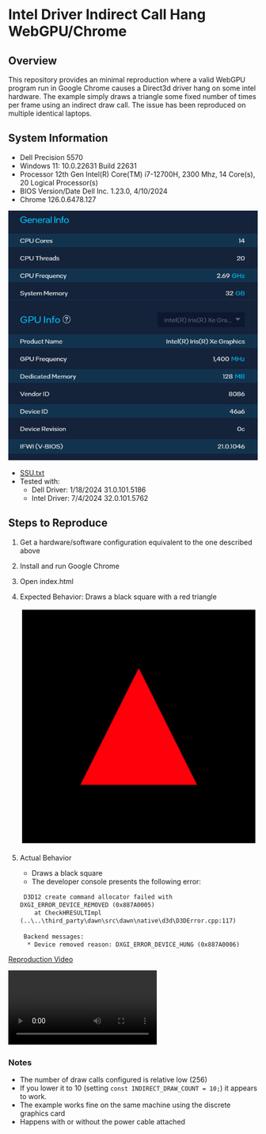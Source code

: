 # Intel Driver Indirect Call Hang WebGPU/Chrome

## Overview
This repository provides an minimal reproduction where a valid WebGPU program run in Google Chrome causes a Direct3d driver hang on some intel hardware. The example simply draws a triangle some fixed number of times per frame using an indirect draw call. The issue has been reproduced on multiple identical laptops.

## System Information
* Dell Precision 5570
* Windows 11: 10.0.22631 Build 22631
* Processor	12th Gen Intel(R) Core(TM) i7-12700H, 2300 Mhz, 14 Core(s), 20 Logical Processor(s)
* BIOS Version/Date	Dell Inc. 1.23.0, 4/10/2024
* Chrome 126.0.6478.127

![intel info](./intel_info.png)
* [SSU.txt](./SSU.txt)
* Tested with:
  * Dell Driver: 1/18/2024 31.0.101.5186
  * Intel Driver: 7/4/2024 32.0.101.5762

## Steps to Reproduce
1. Get a hardware/software configuration equivalent to the one described above
2. Install and run Google Chrome
3. Open index.html
4. Expected Behavior: Draws a black square with a red triangle

   ![Expected Image](./expected.png)
5. Actual Behavior
   * Draws a black square
   * The developer console presents the following error:
   ```
    D3D12 create command allocator failed with DXGI_ERROR_DEVICE_REMOVED (0x887A0005)
       at CheckHRESULTImpl (..\..\third_party\dawn\src\dawn\native\d3d\D3DError.cpp:117)

    Backend messages:
     * Device removed reason: DXGI_ERROR_DEVICE_HUNG (0x887A0006)
   ```

[Reproduction Video](./reproduction_video.mp4)

<video src="./reproduction_video.mp4" controls></video>

### Notes
* The number of draw calls configured is relative low (256)
* If you lower it to 10 (setting `const INDIRECT_DRAW_COUNT = 10;`) it appears to work.
* The example works fine on the same machine using the discrete graphics card
* Happens with or without the power cable attached